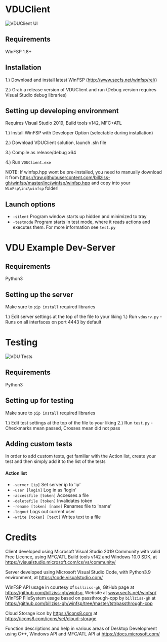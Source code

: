 # VDUClient

![VDUClient UI](https://i.imgur.com/wLT9izo.png)

## Requirements
WinFSP 1.8+

## Installation

1.) Download and install latest WinFSP (http://www.secfs.net/winfsp/rel/)

2.) Grab a release version of VDUClient and run (Debug version requires Visual Studio debug libraries)

## Setting up developing environment
Requires Visual Studio 2019, Build tools v142, MFC+ATL

1.) Install WinFSP with Developer Option (selectable during installation)

2.) Download VDUClient solution, launch .sln file

3.) Compile as release/debug x64

4.) Run `VDUClient.exe`

NOTE: If winfsp.hpp wont be pre-installed, you need to manually download it from https://raw.githubusercontent.com/billziss-gh/winfsp/master/inc/winfsp/winfsp.hpp and copy into your `WinFsp\inc\winfsp` folder!

## Launch options
- `-silent`       Program window starts up hidden and minimized to tray
- `-testmode`     Program starts in test mode, where it reads actions and executes them. For more information see `test.py`

# VDU Example Dev-Server

## Requirements
Python3

## Setting up the server
Make sure to `pip install` required libraries

1.) Edit server settings at the top of the file to your liking
1.) Run `vdusrv.py` - Runs on all interfaces on port 4443 by default

# Testing

![VDU Tests](https://i.imgur.com/poxPXVv.png)

## Requirements
Python3

## Setting up for testing
Make sure to `pip install` required libraries

1.) Edit test settings at the top of the file to your liking
2.) Run `test.py` - Checkmarks mean passed, Crosses mean did not pass

## Adding custom tests
In order to add custom tests, get familiar with the Action list, create your test and then simply add it to the list of the tests
#### Action list
- `-server [ip]`              Set server ip to 'ip'
- `-user [login]`             Log in as 'login'
- `-accessfile [token]`       Accesses a file
- `-deletefile [token]`       Invalidates token
- `-rename [token] [name]`    Renames file to 'name'
- `-logout`                   Logs out current user
- `-write [token] [text]`     Writes text to a file

# Credits
Client developed using Microsoft Visual Studio 2019 Community with valid Free Licence, using MFC/ATL Build tools v142 and Windows 10.0 SDK, at https://visualstudio.microsoft.com/cs/vs/community/

Server developed using Microsoft Visual Studio Code, with Python3.9 environment, at https://code.visualstudio.com/

WinFSP API usage in courtesy of `billziss-gh`, GitHub page at https://github.com/billziss-gh/winfsp, Website at www.secfs.net/winfsp/
WinFSP FileSystem usage based on passthrough-cpp by `billziss-gh` at https://github.com/billziss-gh/winfsp/tree/master/tst/passthrough-cpp

Cloud Storage icon by https://icons8.com at https://icons8.com/icons/set/cloud-storage

Function descriptions and help in various areas of Desktop Development using C++, Windows API and MFC/ATL API at https://docs.microsoft.com/
